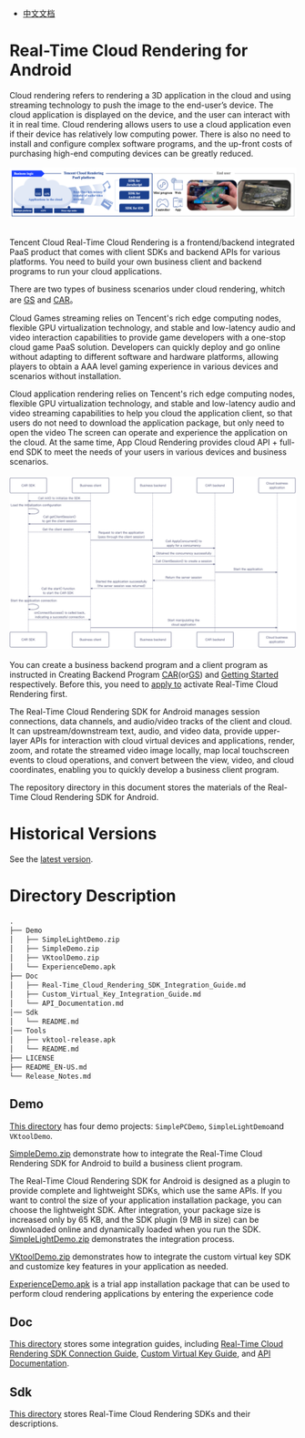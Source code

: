 - [中文文档](README.md)

# Real-Time Cloud Rendering for Android
Cloud rendering refers to rendering a 3D application in the cloud and using streaming technology to push the image to the end-user’s device. The cloud application is displayed on the device, and the user can interact with it in real time.
Cloud rendering allows users to use a cloud application even if their device has relatively low computing power. There is also no need to install and configure complex software programs, and the up-front costs of purchasing high-end computing devices can be greatly reduced.
<br><br>
<img src="Doc/images/云渲染业务逻辑_EN-US.png" width="700px">
<br><br>

Tencent Cloud Real-Time Cloud Rendering is a frontend/backend integrated PaaS product that comes with client SDKs and backend APIs for various platforms. You need to build your own business client and backend programs to run your cloud applications.

There are two types of business scenarios under cloud rendering, whitch are [GS](https://cloud.tencent.com/document/product/1162) and [CAR](https://www.tencentcloud.com/products/car?lang=en&pg=)。

Cloud Games streaming relies on Tencent's rich edge computing nodes, flexible GPU virtualization technology, and stable and low-latency audio and video interaction capabilities to provide game developers with a one-stop cloud game PaaS solution. Developers can quickly deploy and go online without adapting to different software and hardware platforms, allowing players to obtain a AAA level gaming experience in various devices and scenarios without installation.

Cloud application rendering  relies on Tencent's rich edge computing nodes, flexible GPU virtualization technology, and stable and low-latency audio and video streaming capabilities to help you cloud the application client, so that users do not need to download the application package, but only need to open the video The screen can operate and experience the application on the cloud. At the same time, App Cloud Rendering provides cloud API + full-end SDK to meet the needs of your users in various devices and business scenarios.
<br><br>
<img src="Doc/images/云渲染前后端交互逻辑_EN-US.png" width="700px">
<br><br>
You can create a business backend program and a client program as instructed in Creating Backend Program [CAR](https://github.com/tencentyun/car-server-demo)(or[GS](https://github.com/tencentyun/gs-server-demo)) and [Getting Started](Doc/Real-Time_Cloud_Rendering_SDK_Integration_Guide.md) respectively. Before this, you need to [apply to](https://www.tencentcloud.com/document/product/1158/49612) activate Real-Time Cloud Rendering first.

The Real-Time Cloud Rendering SDK for Android manages session connections, data channels, and audio/video tracks of the client and cloud. It can upstream/downstream text, audio, and video data, provide upper-layer APIs for interaction with cloud virtual devices and applications, render, zoom, and rotate the streamed video image locally, map local touchscreen events to cloud operations, and convert between the view, video, and cloud coordinates, enabling you to quickly develop a business client program.

The repository directory in this document stores the materials of the Real-Time Cloud Rendering SDK for Android.

# Historical Versions
See the [latest version](Release_Notes.md).

# Directory Description

```shell
.
├── Demo
│   ├── SimpleLightDemo.zip
│   ├── SimpleDemo.zip
│   ├── VKtoolDemo.zip
│   └── ExperienceDemo.apk
├── Doc
│   ├── Real-Time_Cloud_Rendering_SDK_Integration_Guide.md
│   ├── Custom_Virtual_Key_Integration_Guide.md
│   └── API_Documentation.md
│── Sdk
│   └── README.md
│── Tools
│   ├── vktool-release.apk
│   └── README.md
├── LICENSE
├── README_EN-US.md
└── Release_Notes.md
```


## Demo

[This directory](Demo) has four demo projects: `SimplePCDemo`, `SimpleLightDemo`and `VKtoolDemo`.

[SimpleDemo.zip](Demo/SimpleDemo.zip) demonstrate how to integrate the Real-Time Cloud Rendering SDK for Android to build a business client program.

The Real-Time Cloud Rendering SDK for Android is designed as a plugin to provide complete and lightweight SDKs, which use the same APIs. If you want to control the size of your application installation package, you can choose the lightweight SDK. After integration, your package size is increased only by 65 KB, and the SDK plugin (9 MB in size) can be downloaded online and dynamically loaded when you run the SDK. [SimpleLightDemo.zip](Demo/SimpleLightDemo.zip) demonstrates the integration process.

[VKtoolDemo.zip](Demo/VKtoolDemo.zip) demonstrates how to integrate the custom virtual key SDK and customize key features in your application as needed.

[ExperienceDemo.apk](Demo/ExperienceDemo.apk) is a trial app installation package that can be used to perform cloud rendering applications by entering the experience code


## Doc

[This directory](Doc) stores some integration guides, including [Real-Time Cloud Rendering SDK Connection Guide](Doc/Real-Time_Cloud_Rendering_SDK_Integration_Guide.md), [Custom Virtual Key Guide](Doc/Custom_Virtual_Key_Integration_Guide.md), and [API Documentation](Doc/API_Documentation.md).

## Sdk
[This directory](Sdk) stores Real-Time Cloud Rendering SDKs and their descriptions.
